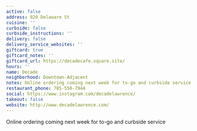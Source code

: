 ```yaml
---
active: false
address: 920 Delaware St
cuisine: ''
curbside: false
curbside_instructions: ''
delivery: false
delivery_service_websites: ''
giftcard: true
giftcard_notes: ''
giftcard_url: https://decadecafe.square.site/
hours: ''
name: Decade
neighborhood: Downtown-Adjacent
notes: Online ordering coming next week for to-go and curbside service
restaurant_phone: 785-550-7944
social: https://www.instagram.com/decadelawrence/
takeout: false
website: http://www.decadelawrence.com/
---
```


Online ordering coming next week for to-go and curbside service